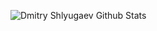 ![Dmitry Shlyugaev Github Stats](https://github-readme-stats.vercel.app/api?username=dmitryshlyugaev&show_icons=true&count_private=true)
